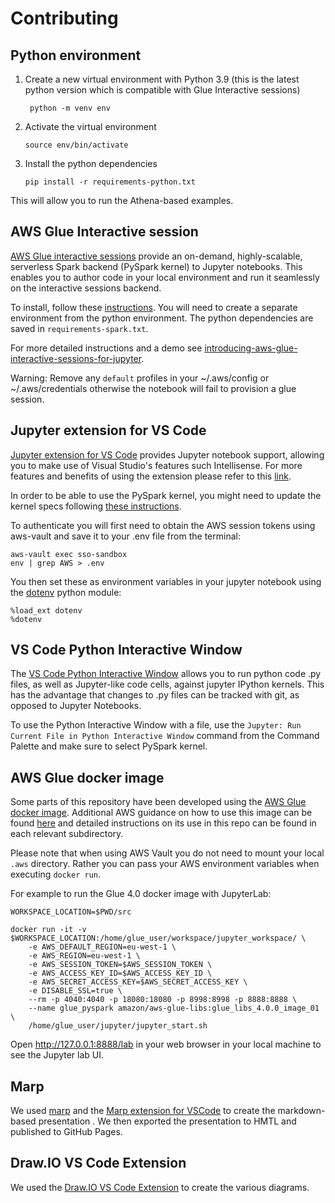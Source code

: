 # Contributing

## Python environment

1. Create a new virtual environment with Python 3.9 (this is the latest python version which is compatible with Glue Interactive sessions)

        python -m venv env

2.  Activate the virtual environment

        source env/bin/activate

3.  Install the python dependencies

        pip install -r requirements-python.txt

This will allow you to run the Athena-based examples.

## AWS Glue Interactive session

[AWS Glue interactive sessions](https://docs.aws.amazon.com/glue/latest/dg/interactive-sessions-overview.html) provide an on-demand, highly-scalable, serverless Spark backend (PySpark kernel) to Jupyter notebooks. This enables you to author code in your local environment and run it seamlessly on the interactive sessions backend.

To install, follow these [instructions](https://docs.aws.amazon.com/glue/latest/dg/interactive-sessions.html#interative-sessions-windows-instructions). You will need to create a separate environment from the python environment. The python dependencies are saved in `requirements-spark.txt`.

For more detailed instructions and a demo see [introducing-aws-glue-interactive-sessions-for-jupyter](https://aws.amazon.com/blogs/big-data/introducing-aws-glue-interactive-sessions-for-jupyter/).

Warning: Remove any `default` profiles in your ~/.aws/config or ~/.aws/credentials otherwise the notebook will fail to provision a glue session. 

## Jupyter extension for VS Code

[Jupyter extension for VS Code](https://marketplace.visualstudio.com/items?itemName=ms-toolsai.jupyter) provides Jupyter notebook support, allowing you to make use of Visual Studio's features such Intellisense. For more features and benefits of using the extension please refer to this [link](https://code.visualstudio.com/docs/datascience/jupyter-notebooks).

In order to be able to use the PySpark kernel, you might need to update the kernel specs following [these instructions](https://stackoverflow.com/questions/73994337/cannot-find-pyspark-kernel-aws-glue-interactive-sessions-with-vscode).

To authenticate you will first need to obtain the AWS session tokens using aws-vault and save it to your .env file from the terminal:

```
aws-vault exec sso-sandbox
env | grep AWS > .env
```

You then set these as environment variables in your jupyter notebook using the [dotenv](https://github.com/theskumar/python-dotenv) python module:

```
%load_ext dotenv
%dotenv
```

## VS Code Python Interactive Window

The [VS Code Python Interactive Window](https://code.visualstudio.com/docs/python/jupyter-support-py) allows you to run python code .py files, as well as Jupyter-like code cells, against jupyter IPython kernels. This has the advantage that changes to .py files can be tracked with git, as opposed to Jupyter Notebooks.

To use the Python Interactive Window with a file, use the `Jupyter: Run Current File in Python Interactive Window` command from the Command Palette and make sure to select PySpark kernel.

## AWS Glue docker image

Some parts of this repository have been developed using the [AWS Glue docker image](https://docs.aws.amazon.com/glue/latest/dg/aws-glue-programming-etl-libraries.html#develop-local-docker-image). Additional AWS guidance on how to use this image can be found [here](https://aws.amazon.com/blogs/big-data/develop-and-test-aws-glue-version-3-0-jobs-locally-using-a-docker-container/) and detailed instructions on its use in this repo can be found in each relevant subdirectory.

Please note that when using AWS Vault you do not need to mount your local `.aws` directory. Rather you can pass your AWS environment variables when executing `docker run`.

For example to run the Glue 4.0 docker image with JupyterLab:

```
WORKSPACE_LOCATION=$PWD/src

docker run -it -v $WORKSPACE_LOCATION:/home/glue_user/workspace/jupyter_workspace/ \
    -e AWS_DEFAULT_REGION=eu-west-1 \
    -e AWS_REGION=eu-west-1 \
    -e AWS_SESSION_TOKEN=$AWS_SESSION_TOKEN \
    -e AWS_ACCESS_KEY_ID=$AWS_ACCESS_KEY_ID \
    -e AWS_SECRET_ACCESS_KEY=$AWS_SECRET_ACCESS_KEY \
    -e DISABLE_SSL=true \
    --rm -p 4040:4040 -p 18080:18080 -p 8998:8998 -p 8888:8888 \
    --name glue_pyspark amazon/aws-glue-libs:glue_libs_4.0.0_image_01 \
    /home/glue_user/jupyter/jupyter_start.sh
```

Open http://127.0.0.1:8888/lab in your web browser in your local machine to see the Jupyter lab UI.

## Marp

We used [marp](https://marp.app) and the [Marp extension for VSCode](https://marketplace.visualstudio.com/items?itemName=marp-team.marp-vscode) to create the markdown-based presentation . We then exported the presentation to HMTL and published to GitHub Pages.

## Draw.IO VS Code Extension

We used the [Draw.IO VS Code Extension](https://marketplace.visualstudio.com/items?itemName=hediet.vscode-drawio) to create the various diagrams.
